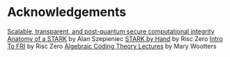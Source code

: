 # Acknowledgements

[Scalable, transparent, and post-quantum secure computational integrity](https://starkware.co/wp-content/uploads/2022/05/STARK-paper.pdf)
[Anatomy of a STARK](https://aszepieniec.github.io/stark-anatomy/) by Alan Szepieniec
[STARK by Hand](https://dev.risczero.com/proof-system/stark-by-hand) by Risc Zero
[Intro To FRI](https://www.youtube.com/watch?v=j35yz22OVGE) by Risc Zero
[Algebraic Coding Theory Lectures](https://www.youtube.com/watch?v=vfjN7MmSB6g&list=PLkvhuSoxwjI_UudECvFYArvG0cLbFlzSr) by Mary Wootters

